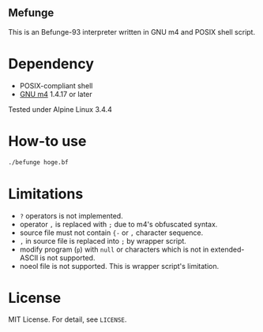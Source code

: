 Mefunge
-------

This is an Befunge-93 interpreter written in GNU m4 and POSIX shell script.

# Dependency
- POSIX-compliant shell
- [GNU m4](https://www.gnu.org/software/m4/m4.html) 1.4.17 or later

Tested under Alpine Linux 3.4.4

# How-to use
```sh
./befunge hoge.bf
```

# Limitations
- `?` operators is not implemented.
- operator `,` is replaced with `;` due to m4's obfuscated syntax.
- source file must not contain `{-` or `,` character sequence.
- `,` in source file is replaced into `;` by wrapper script.
- modify program (`p`) with `null` or characters which is not in extended-ASCII is not supported.
- noeol file is not supported. This is wrapper script's limitation.

# License
MIT License. For detail, see `LICENSE`.
